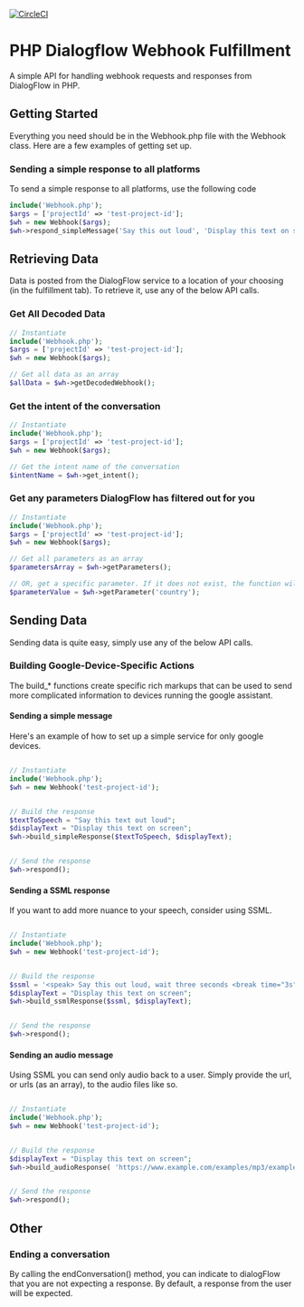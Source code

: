 [![CircleCI](https://circleci.com/gh/ryderdamen/PHP-DialogFlow-Webhooks-Fulfillment-API.svg?style=svg)](https://circleci.com/gh/ryderdamen/PHP-DialogFlow-Webhooks-Fulfillment-API)
# PHP Dialogflow Webhook Fulfillment
A simple API for handling webhook requests and responses from DialogFlow in PHP.

## Getting Started

Everything you need should be in the Webhook.php file with the Webhook class. Here are a few examples of getting set up.


### Sending a simple response to all platforms
To send a simple response to all platforms, use the following code

`````php
include('Webhook.php');
$args = ['projectId' => 'test-project-id'];
$wh = new Webhook($args);
$wh->respond_simpleMessage('Say this out loud', 'Display this text on screen');

`````

## Retrieving Data
Data is posted from the DialogFlow service to a location of your choosing (in the fulfillment tab). To retrieve it, use any of the below API calls.

### Get All Decoded Data
`````php
// Instantiate
include('Webhook.php');
$args = ['projectId' => 'test-project-id'];
$wh = new Webhook($args);

// Get all data as an array
$allData = $wh->getDecodedWebhook();
`````

### Get the intent of the conversation
`````php
// Instantiate
include('Webhook.php');
$args = ['projectId' => 'test-project-id'];
$wh = new Webhook($args);

// Get the intent name of the conversation
$intentName = $wh->get_intent();
`````

### Get any parameters DialogFlow has filtered out for you
`````php
// Instantiate
include('Webhook.php');
$args = ['projectId' => 'test-project-id'];
$wh = new Webhook($args);

// Get all parameters as an array
$parametersArray = $wh->getParameters();

// OR, get a specific parameter. If it does not exist, the function will return FALSE
$parameterValue = $wh->getParameter('country');
`````


## Sending Data
Sending data is quite easy, simply use any of the below API calls.

### Building Google-Device-Specific Actions
The build_* functions create specific rich markups that can be used to send more complicated information to devices running the google assistant.

#### Sending a simple message
Here's an example of how to set up a simple service for only google devices.

`````php

// Instantiate
include('Webhook.php');
$wh = new Webhook('test-project-id');


// Build the response
$textToSpeech = "Say this text out loud";
$displayText = "Display this text on screen";
$wh->build_simpleResponse($textToSpeech, $displayText);


// Send the response
$wh->respond();

`````

#### Sending a SSML response
If you want to add more nuance to your speech, consider using SSML.

`````php

// Instantiate
include('Webhook.php');
$wh = new Webhook('test-project-id');


// Build the response
$ssml = '<speak> Say this out loud, wait three seconds <break time="3s"/> then continue speaking. </speak> ';
$displayText = "Display this text on screen";
$wh->build_ssmlResponse($ssml, $displayText);


// Send the response
$wh->respond();

`````

#### Sending an audio message
Using SSML you can send only audio back to a user. Simply provide the url, or urls (as an array), to the audio files like so.

`````php

// Instantiate
include('Webhook.php');
$wh = new Webhook('test-project-id');


// Build the response
$displayText = "Display this text on screen";
$wh->build_audioResponse( 'https://www.example.com/examples/mp3/example1.mp3', $displayText);


// Send the response
$wh->respond();

`````

## Other

### Ending a conversation
By calling the endConversation() method, you can indicate to dialogFlow that you are not expecting a response. By default, a response from the user will be expected.
